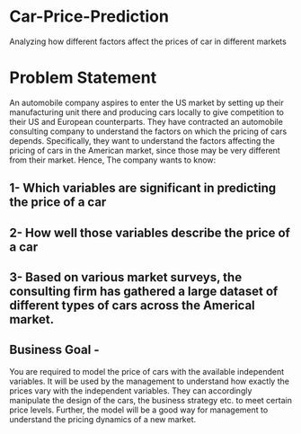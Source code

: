# Car-Price-Prediction
Analyzing how different factors affect the prices of car in different markets

# Problem Statement
An automobile company aspires to enter the US market by setting up their manufacturing unit there and producing cars locally to give competition to their US and European counterparts. They have contracted an automobile consulting company to understand the factors on which the pricing of cars depends. Specifically, they want to understand the factors affecting the pricing of cars in the American market, since those may be very different from their market. Hence, The company wants to know:

## 1- Which variables are significant in predicting the price of a car
## 2- How well those variables describe the price of a car
## 3- Based on various market surveys, the consulting firm has gathered a large dataset of different types of cars across the Americal market.

## Business Goal - 
You are required to model the price of cars with the available independent variables. It will be used by the management to understand how exactly the prices vary with the independent variables. They can accordingly manipulate the design of the cars, the business strategy etc. to meet certain price levels. Further, the model will be a good way for management to understand the pricing dynamics of a new market.

